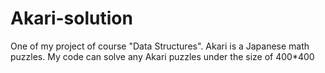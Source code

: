 # Akari-solution
One of my project of course "Data Structures". Akari is a Japanese math puzzles. My code can solve any Akari puzzles under the size of 400*400
